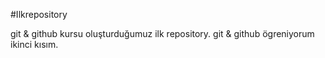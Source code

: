 #Ilkrepository

git & github kursu oluşturduğumuz ilk repository.
git & github ögreniyorum ikinci kısım.